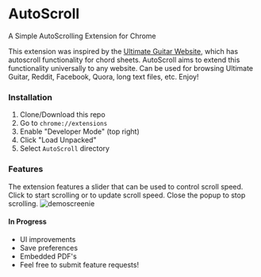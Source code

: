 # AutoScroll
A Simple AutoScrolling Extension for Chrome

This extension was inspired by the [Ultimate Guitar Website](https://ultimateguitar.com), which has autoscroll functionality for chord sheets. AutoScroll aims to extend this functionality universally to any website. Can be used for browsing Ultimate Guitar, Reddit, Facebook, Quora, long text files, etc. Enjoy!
### Installation
1. Clone/Download this repo
2. Go to `chrome://extensions`
3. Enable "Developer Mode" (top right)
4. Click "Load Unpacked"
5. Select `AutoScroll` directory

### Features
The extension features a slider that can be used to control scroll speed. Click to start scrolling or to update scroll speed. Close the popup to stop scrolling.
![demoscreenie](images/Demo_Image.png)
#### In Progress
* UI improvements
* Save preferences
* Embedded PDF's
* Feel free to submit feature requests!
